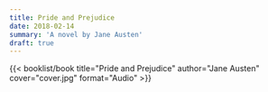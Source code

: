 ```yaml
---
title: Pride and Prejudice
date: 2018-02-14
summary: 'A novel by Jane Austen'
draft: true
---
```


{{< booklist/book
title="Pride and Prejudice"
author="Jane Austen"
cover="cover.jpg"
format="Audio" >}}
